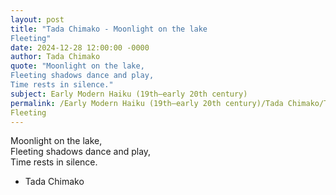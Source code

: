 ```yaml
---
layout: post
title: "Tada Chimako - Moonlight on the lake  
Fleeting"
date: 2024-12-28 12:00:00 -0000
author: Tada Chimako
quote: "Moonlight on the lake,  
Fleeting shadows dance and play,  
Time rests in silence."
subject: Early Modern Haiku (19th–early 20th century)
permalink: /Early Modern Haiku (19th–early 20th century)/Tada Chimako/Tada Chimako - Moonlight on the lake  
Fleeting
---
```


Moonlight on the lake,  
Fleeting shadows dance and play,  
Time rests in silence.

- Tada Chimako
